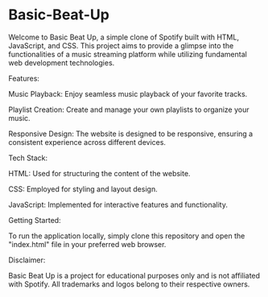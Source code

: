 # Basic-Beat-Up
Welcome to Basic Beat Up, a simple clone of Spotify built with HTML, JavaScript, and CSS. This project aims to provide a glimpse into the functionalities of a music streaming platform while utilizing fundamental web development technologies.


Features:

Music Playback: Enjoy seamless music playback of your favorite tracks.

Playlist Creation: Create and manage your own playlists to organize your music.

Responsive Design: The website is designed to be responsive, ensuring a consistent experience across different devices.


Tech Stack:

HTML: Used for structuring the content of the website.

CSS: Employed for styling and layout design.

JavaScript: Implemented for interactive features and functionality.


Getting Started:

To run the application locally, simply clone this repository and open the "index.html" file in your preferred web browser.


Disclaimer:

Basic Beat Up is a project for educational purposes only and is not affiliated with Spotify. All trademarks and logos belong to their respective owners.
